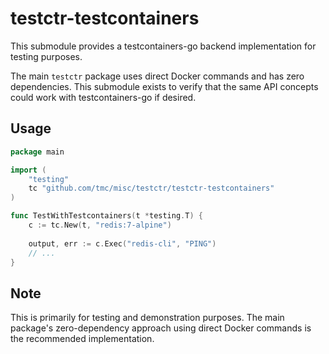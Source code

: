 # testctr-testcontainers

This submodule provides a testcontainers-go backend implementation for testing purposes.

The main `testctr` package uses direct Docker commands and has zero dependencies. This submodule exists to verify that the same API concepts could work with testcontainers-go if desired.

## Usage

```go
package main

import (
    "testing"
    tc "github.com/tmc/misc/testctr/testctr-testcontainers"
)

func TestWithTestcontainers(t *testing.T) {
    c := tc.New(t, "redis:7-alpine")
    
    output, err := c.Exec("redis-cli", "PING")
    // ...
}
```

## Note

This is primarily for testing and demonstration purposes. The main package's zero-dependency approach using direct Docker commands is the recommended implementation.